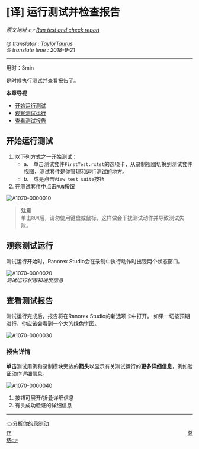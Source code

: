 # [译] 运行测试并检查报告

*原文地址 👉 [Run test and check report][0]*

*@ translator : [TaylorTaurus](https://github.com/taylortaurus)*    
*♋ translate time : 2018-9-21*    

---

用时：3min

是时候执行测试并查看报告了。

**本章导视**

- [开始运行测试](#开始运行测试)
- [观察测试运行](#观察测试运行)
- [查看测试报告](#查看测试报告)

## 开始运行测试

1. 以下列方式之一开始测试：
    - a.　单击测试套件`FirstTest.rxtst`的选项卡，从录制视图切换到测试套件视图，测试套件是你管理和运行测试的地方。
    - b.　或是点击`View test suite`按钮
2. 在测试套件中点击`RUN`按钮

![A1070-0000010](https://gitee.com/taylortaurus/RX_UserGuide_GitBook_Picbed/raw/master/Ranorizeyourselfin20minutes/A1070-0000010.png)  

>**注意**  
> 单击`RUN`后，请勿使用键盘或鼠标，这样做会干扰测试动作并导致测试失败。


## 观察测试运行

测试运行开始时，Ranorex Studio会在录制中执行动作时出现两个状态窗口。

![A1070-0000020](https://gitee.com/taylortaurus/RX_UserGuide_GitBook_Picbed/raw/master/Ranorizeyourselfin20minutes/A1070-0000020.png)  
*测试运行状态和进度信息*  

## 查看测试报告

测试运行完成后，报告将在Ranorex Studio的新选项卡中打开。 如果一切按预期进行，你应该会看到一个大的绿色饼图。

![A1070-0000030](https://gitee.com/taylortaurus/RX_UserGuide_GitBook_Picbed/raw/master/Ranorizeyourselfin20minutes/A1070-0000030.png)

### 报告详情

**单击**测试用例和录制模块旁边的**箭头**以显示有关测试运行的**更多详细信息**，例如验证动作详细信息。

![A1070-0000040](https://gitee.com/taylortaurus/RX_UserGuide_GitBook_Picbed/raw/master/Ranorizeyourselfin20minutes/A1070-0000040.png)  

1. 按钮可展开/折叠详细信息
2. 有关成功验证的详细信息

---
[👈分析你的录制动作][1]&emsp;&emsp;&emsp;&emsp;&emsp;&emsp;&emsp;&emsp;&emsp;&emsp;&emsp;&emsp;&emsp;&emsp;&emsp;&emsp;&emsp;&emsp;&emsp;&emsp;&emsp;&emsp;&emsp;&emsp;&emsp;&emsp;&emsp;&emsp;&emsp;&emsp;&emsp;&emsp;&emsp;&emsp;[总结👉][2]

[0]: https://www.ranorex.com/help/latest/ranorex-studio-fundamentals/ranorex-studio-fundamentals/6-run-test-check-report/

[1]:.\5-analyze-recording.html
[2]:.\summary.html